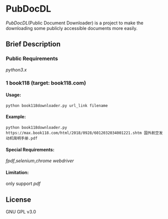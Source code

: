 # PubDocDL
*PubDocDL*(Public Document Downloader) is a project to make the downloading some publicly accessible documents more easily.

## Brief Description

### Public Requirements
*python3.x* 
### 1 book118 (target: book118.com)
#### Usage:
`python book118downloader.py url_link filename`
#### Example:
`python book118downloader.py https://max.book118.com/html/2018/0928/6012032034001221.shtm 国外航空发动机简明手册.pdf`
#### Special Requirements:
*fpdf*,*selenium*,*chrome webdriver*
#### Limitation:
only support *pdf*

## License
GNU GPL v3.0
